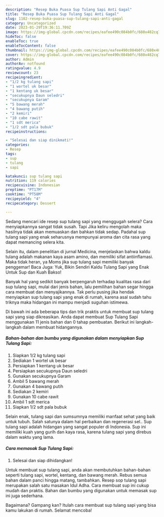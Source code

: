 ```yaml
---
description: "Resep Buka Puasa Sup Tulang Sapi Anti Gagal"
title: "Resep Buka Puasa Sup Tulang Sapi Anti Gagal"
slug: 1102-resep-buka-puasa-sup-tulang-sapi-anti-gagal
category: Uncategorized
date: 2023-01-29T19:36:11.709Z
image: https://img-global.cpcdn.com/recipes/eafee490c084b0fc/680x482cq70/sup-tulang-sapi-foto-resep-utama.jpg
hideToc: false
enableToc: true
enableTocContent: false
thumbnail: https://img-global.cpcdn.com/recipes/eafee490c084b0fc/680x482cq70/sup-tulang-sapi-foto-resep-utama.jpg
cover: https://img-global.cpcdn.com/recipes/eafee490c084b0fc/680x482cq70/sup-tulang-sapi-foto-resep-utama.jpg
author: Admin
authorAv: notfound
ratingvalue: 4.9
reviewcount: 23
recipeingredient:
- "1/2 kg tulang sapi"
- "1 wortel uk besar"
- "1 kentang uk besar"
- "secukupnya Daun seledri"
- "secukupnya Garam"
- "5 bawang merah"
- "4 bawang putih"
- "2 kemiri"
- "10 cabe rawit"
- "1 sdt merica"
- "1/2 sdt pala bubuk"
recipeinstructions:

- "Selesai dan siap dinikmati!"
categories:
- Resep
tags:
- sup
- tulang
- sapi

katakunci: sup tulang sapi 
nutrition: 119 calories
recipecuisine: Indonesian
preptime: "PT17M"
cooktime: "PT58M"
recipeyield: "4"
recipecategory: Dessert

---
```



Sedang mencari ide resep sup tulang sapi yang menggugah selera? Cara menyiapkannya sangat tidak susah. Tapi Jika keliru mengolah maka hasilnya tidak akan memuaskan dan bahkan tidak sedap. Padahal sup tulang sapi yang enak seharusnya mempunyai aroma dan cita rasa yang dapat memancing selera kita.


Selain itu, dalam penelitian di jurnal Medicina, menjelaskan bahwa kaldu tulang adalah makanan kaya asam amino, dan memiliki sifat antiinflamasi. Maka tidak heran, ya Moms jika sup tulang sapi memiliki banyak penggemar! Baca Juga: Yuk, Bikin Sendiri Kaldu Tulang Sapi yang Enak Untuk Sup dan Kuah Bakso!

Banyak hal yang sedikit banyak berpengaruh terhadap kualitas rasa dari sup tulang sapi, mulai dari jenis bahan, lalu pemilihan bahan segar hingga cara membuat dan menyajikannya. Tak perlu pusing jika hendak menyiapkan sup tulang sapi yang enak di rumah, karena asal sudah tahu triknya maka hidangan ini mampu menjadi suguhan istimewa.


Di bawah ini ada beberapa tips dan trik praktis untuk membuat sup tulang sapi yang siap dikreasikan. Anda dapat membuat Sup Tulang Sapi menggunakan 11 jenis bahan dan 0 tahap pembuatan. Berikut ini langkah-langkah dalam membuat hidangannya.

<!--inarticleads1-->

##### Bahan-bahan dan bumbu yang digunakan dalam menyiapkan Sup Tulang Sapi:

1. Siapkan 1/2 kg tulang sapi
1. Sediakan 1 wortel uk besar
1. Persiapkan 1 kentang uk besar
1. Persiapkan secukupnya Daun seledri
1. Gunakan secukupnya Garam
1. Ambil 5 bawang merah
1. Gunakan 4 bawang putih
1. Sediakan 2 kemiri
1. Gunakan 10 cabe rawit
1. Ambil 1 sdt merica
1. Siapkan 1/2 sdt pala bubuk


Selain enak, tulang sapi dan sumsumnya memiliki manfaat sehat yang baik untuk tubuh. Salah satunya dalam hal perbaikan dan regenerasi sel.. Sup tulang sapi adalah hidangan yang sangat populer di Indonesia. Sup ini memiliki kuah yang gurih dan kaya rasa, karena tulang sapi yang direbus dalam waktu yang lama. 

<!--inarticleads2-->

##### Cara memasak Sup Tulang Sapi:


1. Selesai dan siap dihidangkan!

Untuk membuat sup tulang sapi, anda akan membutuhkan bahan-bahan seperti tulang sapi, wortel, kentang, dan bawang merah. Rebus semua bahan dalam panci hingga matang, tambahkan. Resep sop tulang sapi merupakan salah satu masakan Idul Adha. Cara membuat sup ini cukup mudah dan praktis. Bahan dan bumbu yang digunakan untuk memasak sup ini juga sederhana. 

Bagaimana? Gampang kan? Itulah cara membuat sup tulang sapi yang bisa kamu lakukan di rumah. Selamat mencoba!

